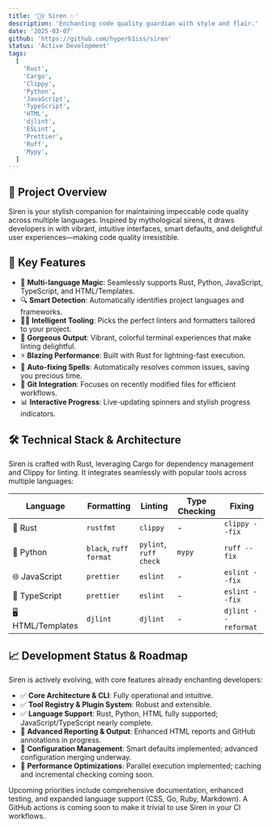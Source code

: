 ```yaml
---
title: '🧜‍♀️ Siren ✨'
description: 'Enchanting code quality guardian with style and flair.'
date: '2025-03-07'
github: 'https://github.com/hyperb1iss/siren'
status: 'Active Development'
tags:
  [
    'Rust',
    'Cargo',
    'Clippy',
    'Python',
    'JavaScript',
    'TypeScript',
    'HTML',
    'djlint',
    'ESLint',
    'Prettier',
    'Ruff',
    'Mypy',
  ]
---
```


## 🌟 Project Overview

Siren is your stylish companion for maintaining impeccable code quality across
multiple languages. Inspired by mythological sirens, it draws developers in with
vibrant, intuitive interfaces, smart defaults, and delightful user
experiences—making code quality irresistible.

## 🚀 Key Features

- 🌈 **Multi-language Magic**: Seamlessly supports Rust, Python, JavaScript,
  TypeScript, and HTML/Templates.
- 🔍 **Smart Detection**: Automatically identifies project languages and
  frameworks.
- 🧙‍♀️ **Intelligent Tooling**: Picks the perfect linters and formatters tailored
  to your project.
- 💅 **Gorgeous Output**: Vibrant, colorful terminal experiences that make
  linting delightful.
- ⚡ **Blazing Performance**: Built with Rust for lightning-fast execution.
- 🔧 **Auto-fixing Spells**: Automatically resolves common issues, saving you
  precious time.
- 🔄 **Git Integration**: Focuses on recently modified files for efficient
  workflows.
- 📊 **Interactive Progress**: Live-updating spinners and stylish progress
  indicators.

## 🛠️ Technical Stack & Architecture

Siren is crafted with Rust, leveraging Cargo for dependency management and
Clippy for linting. It integrates seamlessly with popular tools across multiple
languages:

| Language          | Formatting             | Linting                | Type Checking | Fixing              |
| ----------------- | ---------------------- | ---------------------- | ------------- | ------------------- |
| 🦀 Rust           | `rustfmt`              | `clippy`               | -             | `clippy --fix`      |
| 🐍 Python         | `black`, `ruff format` | `pylint`, `ruff check` | `mypy`        | `ruff --fix`        |
| 🌐 JavaScript     | `prettier`             | `eslint`               | -             | `eslint --fix`      |
| 📘 TypeScript     | `prettier`             | `eslint`               | -             | `eslint --fix`      |
| 🖥️ HTML/Templates | `djlint`               | `djlint`               | -             | `djlint --reformat` |

## 📈 Development Status & Roadmap

Siren is actively evolving, with core features already enchanting developers:

- ✅ **Core Architecture & CLI**: Fully operational and intuitive.
- ✅ **Tool Registry & Plugin System**: Robust and extensible.
- ✅ **Language Support**: Rust, Python, HTML fully supported;
  JavaScript/TypeScript nearly complete.
- 🔄 **Advanced Reporting & Output**: Enhanced HTML reports and GitHub
  annotations in progress.
- 🔄 **Configuration Management**: Smart defaults implemented; advanced
  configuration merging underway.
- 🔄 **Performance Optimizations**: Parallel execution implemented; caching and
  incremental checking coming soon.

Upcoming priorities include comprehensive documentation, enhanced testing, and
expanded language support (CSS, Go, Ruby, Markdown). A GitHub actions is coming
soon to make it trivial to use Siren in your CI workflows.
